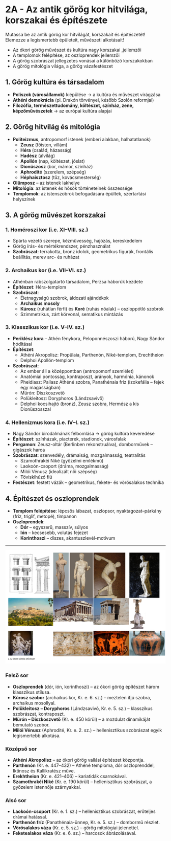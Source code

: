 # 2A - Az antik görög kor hitvilága, korszakai és építészete

Mutassa be az antik görög kor hitvilágát, korszakait és építészetét! Elemezze a legismertebb épületeit, művészeti alkotásait!

- Az ókori görög művészet és kultúra nagy korszakai ,jellemzői
- A templomok felépítése, az oszloprendek jellemzői
- A görög szobrászat jellegzetes vonásai a különböző korszakokban
- A görög mitológia világa, a görög vázafestészet


## 1. Görög kultúra és társadalom
- **Poliszok (városállamok)** kiépülése → a kultúra és művészet virágzása  
- **Athéni demokrácia** (pl. Drakón törvényei, később Szolón reformjai)  
- **Filozófia, természettudomány, költészet, színház, zene, képzőművészetek** → az európai kultúra alapjai  

## 2. Görög hitvilág és mitológia
- **Politeizmus**, antropomorf istenek (emberi alakban, halhatatlanok)  
  - **Zeusz** (főisten, villám)  
  - **Héra** (család, házasság)  
  - **Hadész** (alvilág)  
  - **Apollón** (nap, költészet, jóslat)  
  - **Dionüszosz** (bor, mámor, színház)  
  - **Aphrodité** (szerelem, szépség)  
  - **Héphaisztosz** (tűz, kovácsmesterség)  
- **Olümposz** – az istenek lakhelye  
- **Mitológia**: az istenek és hősök történeteinek összessége  
- **Templomok**: az istenszobrok befogadására épültek, szertartási helyszínek  

## 3. A görög művészet korszakai
### 1. Homéroszi kor (i.e. XI–VIII. sz.)
- Spárta vezető szerepe, kézművesség, hajózás, kereskedelem  
- Görög írás- és mértékrendszer, pénzhasználat  
- **Szobrászat**: terrakotta, bronz idolok, geometrikus figurák, frontális beállítás, merev arc- és ruházat  

### 2. Archaikus kor (i.e. VII–VI. sz.)
- Athénban rabszolgatartó társadalom, Perzsa háborúk kezdete  
- **Építészet**: Héra-templom  
- **Szobrászat**:  
  - Életnagyságú szobrok, áldozati ajándékok  
  - **Archaikus mosoly**  
  - **Kúrosz** (ruhátlan férfi) és **Koré** (ruhás nőalak) – oszloppótló szobrok  
  - Szimmetrikus, zárt körvonal, sematikus mintázás  

### 3. Klasszikus kor (i.e. V–IV. sz.)
- **Periklész kora** – Athén fénykora, Peloponnészoszi háború, Nagy Sándor hódításai  
- **Építészet**:  
  - Athéni Akropolisz: Propülaia, Parthenón, Niké-templom, Erechtheion  
  - Delphoi Apollón-templom  
- **Szobrászat**:  
  - Az ember áll a középpontban (antropomorf szemlélet)  
  - Anatómiai pontosság, kontraposzt, arányok, harmónia, kánonok  
  - Pheidiasz: Pallasz Athéné szobra, Panathénaia fríz (izokefália – fejek egy magasságban)  
  - Mürón: Diszkoszvető  
  - Polükleitosz: Doryphoros (Lándzsavivő)  
  - Delphoi kocsihajtó (bronz), Zeusz szobra, Hermész a kis Dionüszosszal  

### 4. Hellenizmus kora (i.e. IV–I. sz.)
- Nagy Sándor birodalmának felbomlása → görög kultúra keveredése  
- **Építészet**: színházak, piacterek, stadionok, városfalak  
- **Pergamon**: Zeusz-oltár (Berlinben rekonstruálva), domborművek – gigászok harca  
- **Szobrászat**: szenvedély, drámaiság, mozgalmasság, teatralitás  
  - Szamothrakéi Niké (győzelmi emlékmű)  
  - Laokoón-csoport (dráma, mozgalmasság)  
  - Milói Vénusz (idealizált női szépség)  
  - Töviskihúzó fiú  
- **Festészet**: festett vázák – geometrikus, fekete- és vörösalakos technika  

## 4. Építészet és oszloprendek
- **Templom felépítése**: lépcsős lábazat, oszlopsor, nyaktagozat–párkány (fríz, triglif, metopé), timpanon  
- **Oszloprendek**:  
  - **Dór** – egyszerű, masszív, súlyos  
  - **Ión** – kecsesebb, volutás fejezet  
  - **Korinthoszi** – díszes, akantuszlevél-motívum  

---

![Ókori görög művészet](../images/2_Az%20ókori%20görög%20művészet_KÉP.png)

### **Felső sor**

- **Oszloprendek** (dór, ión, korinthoszi) – az ókori görög építészet három klasszikus stílusa.
- **Kúrosz szobor** (archaikus kor, Kr. e. 6. sz.) – meztelen ifjú szobra, archaikus mosollyal.
- **Polükleitosz – Doryphoros** (Lándzsavivő, Kr. e. 5. sz.) – klasszikus szobrászat, kontraposzt.
- **Mürón – Diszkoszvető** (Kr. e. 450 körül) – a mozdulat dinamikáját bemutató szobor.
- **Milói Vénusz** (Aphrodité, Kr. e. 2. sz.) – hellenisztikus szobrászat egyik legismertebb alkotása.

### **Középső sor**

- **Athéni Akropolisz** – az ókori görög vallási építészet központja.
- **Parthenón** (Kr. e. 447–432) – Athéné temploma, dór oszloprenddel, Iktinosz és Kallikratész műve.
- **Erekhtheion** (Kr. e. 421–406) – kariatidák csarnokával.
- **Szamothrakéi Niké** (Kr. e. 190 körül) – hellenisztikus szobrászat, a győzelem istennője szárnyakkal.

### **Alsó sor**

- **Laokoón-csoport** (Kr. e. 1. sz.) – hellenisztikus szobrászat, erőteljes drámai hatással.
- **Parthenón fríz** (Panathénaia-ünnep, Kr. e. 5. sz.) – dombormű részlet.
- **Vörösalakos váza** (Kr. e. 5. sz.) – görög mitológiai jelenettel.
- **Feketealakos váza** (Kr. e. 6. sz.) – harcosok ábrázolásával.
